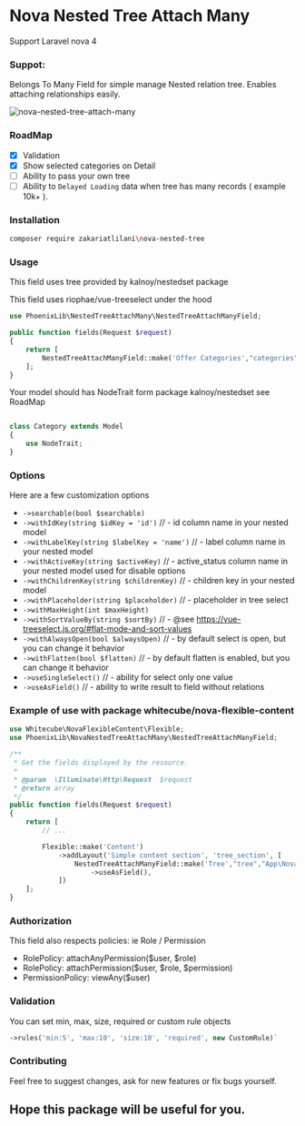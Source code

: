 
# Nova Nested Tree Attach Many
Support Laravel nova 4

### Suppot:


Belongs To Many Field for simple manage Nested relation tree. Enables attaching relationships easily.

![nova-nested-tree-attach-many](https://user-images.githubusercontent.com/74270064/98738291-8a872780-23b8-11eb-8c76-a8605abe69f8.gif)

### RoadMap

- [x] Validation
- [x] Show selected categories on Detail
- [ ] Ability to pass your own tree
- [ ] Ability to `Delayed Loading` data when tree has many records ( example 10k+ ).

### Installation

```bash
composer require zakariatlilani\nova-nested-tree
```

### Usage

This field uses tree provided by kalnoy/nestedset package

This field uses riophae/vue-treeselect under the hood

```php
use PhoenixLib\NestedTreeAttachMany\NestedTreeAttachManyField;
```
```php
public function fields(Request $request)
{
    return [
        NestedTreeAttachManyField::make('Offer Categories',"categories","App\Nova\Category"),
    ];
}
```

Your model should has NodeTrait form package kalnoy/nestedset see RoadMap

```php

class Category extends Model
{
    use NodeTrait;
}
```

### Options

Here are a few customization options

- `->searchable(bool $searchable)`
- `->withIdKey(string $idKey = 'id')` // - id column name in your nested model
- `->withLabelKey(string $labelKey = 'name')` // - label column name in your nested model
- `->withActiveKey(string $activeKey)` // - active_status column name in your nested model used for disable options
- `->withChildrenKey(string $childrenKey)` // - children key in your nested model
- `->withPlaceholder(string $placeholder)` // - placeholder in tree select
- `->withMaxHeight(int $maxHeight)`
- `->withSortValueBy(string $sortBy)` // - @see https://vue-treeselect.js.org/#flat-mode-and-sort-values
- `->withAlwaysOpen(bool $alwaysOpen)` // - by default select is open, but you can change it behavior
- `->withFlatten(bool $flatten)` // - by default flatten is enabled, but you can change it behavior
- `->useSingleSelect()` // - ability for select only one value
- `->useAsField()` // - ability to write result to field without relations

### Example of use with package whitecube/nova-flexible-content

```php
use Whitecube\NovaFlexibleContent\Flexible;
use PhoenixLib\NovaNestedTreeAttachMany\NestedTreeAttachManyField;

/**
 * Get the fields displayed by the resource.
 *
 * @param  \Illuminate\Http\Request  $request
 * @return array
 */
public function fields(Request $request)
{
    return [
        // ...

        Flexible::make('Content')
            ->addLayout('Simple content section', 'tree_section', [
                NestedTreeAttachManyField::make('Tree',"tree","App\Nova\Category")
                    ->useAsField(),   
            ])
    ];
}    
```


### Authorization
This field also respects policies: ie Role / Permission
- RolePolicy: attachAnyPermission($user, $role)
- RolePolicy: attachPermission($user, $role, $permission)
- PermissionPolicy: viewAny($user)

### Validation
You can set min, max, size, required or custom rule objects

```php
->rules('min:5', 'max:10', 'size:10', 'required', new CustomRule)`
```

### Contributing
Feel free to suggest changes, ask for new features or fix bugs yourself.

Hope this package will be useful for you.
---
